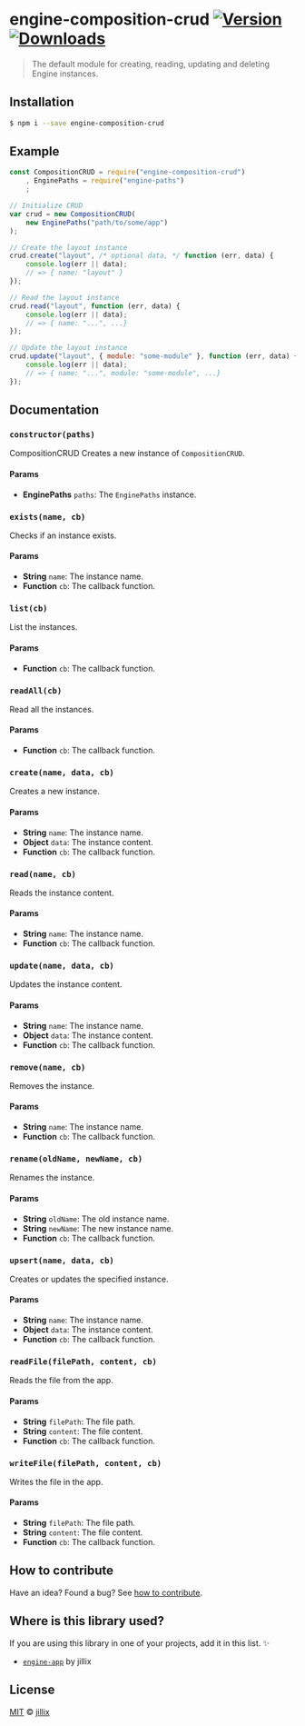 # engine-composition-crud [![Version](https://img.shields.io/npm/v/engine-composition-crud.svg)](https://www.npmjs.com/package/engine-composition-crud) [![Downloads](https://img.shields.io/npm/dt/engine-composition-crud.svg)](https://www.npmjs.com/package/engine-composition-crud)

> The default module for creating, reading, updating and deleting Engine instances.

## Installation

```sh
$ npm i --save engine-composition-crud
```

## Example

```js
const CompositionCRUD = require("engine-composition-crud")
    , EnginePaths = require("engine-paths")
    ;

// Initialize CRUD
var crud = new CompositionCRUD(
    new EnginePaths("path/to/some/app")
);

// Create the layout instance
crud.create("layout", /* optional data, */ function (err, data) {
    console.log(err || data);
    // => { name: "layout" }
});

// Read the layout instance
crud.read("layout", function (err, data) {
    console.log(err || data);
    // => { name: "...", ...}
});

// Update the layout instance
crud.update("layout", { module: "some-module" }, function (err, data) {
    console.log(err || data);
    // => { name: "...", module: "some-module", ...}
});
```

## Documentation

### `constructor(paths)`
CompositionCRUD
Creates a new instance of `CompositionCRUD`.

#### Params
- **EnginePaths** `paths`: The `EnginePaths` instance.

### `exists(name, cb)`
Checks if an instance exists.

#### Params
- **String** `name`: The instance name.
- **Function** `cb`: The callback function.

### `list(cb)`
List the instances.

#### Params
- **Function** `cb`: The callback function.

### `readAll(cb)`
Read all the instances.

#### Params
- **Function** `cb`: The callback function.

### `create(name, data, cb)`
Creates a new instance.

#### Params
- **String** `name`: The instance name.
- **Object** `data`: The instance content.
- **Function** `cb`: The callback function.

### `read(name, cb)`
Reads the instance content.

#### Params
- **String** `name`: The instance name.
- **Function** `cb`: The callback function.

### `update(name, data, cb)`
Updates the instance content.

#### Params
- **String** `name`: The instance name.
- **Object** `data`: The instance content.
- **Function** `cb`: The callback function.

### `remove(name, cb)`
Removes the instance.

#### Params
- **String** `name`: The instance name.
- **Function** `cb`: The callback function.

### `rename(oldName, newName, cb)`
Renames the instance.

#### Params
- **String** `oldName`: The old instance name.
- **String** `newName`: The new instance name.
- **Function** `cb`: The callback function.

### `upsert(name, data, cb)`
Creates or updates the specified instance.

#### Params
- **String** `name`: The instance name.
- **Object** `data`: The instance content.
- **Function** `cb`: The callback function.

### `readFile(filePath, content, cb)`
Reads the file from the app.

#### Params
- **String** `filePath`: The file path.
- **String** `content`: The file content.
- **Function** `cb`: The callback function.

### `writeFile(filePath, content, cb)`
Writes the file in the app.

#### Params
- **String** `filePath`: The file path.
- **String** `content`: The file content.
- **Function** `cb`: The callback function.

## How to contribute
Have an idea? Found a bug? See [how to contribute][contributing].

## Where is this library used?
If you are using this library in one of your projects, add it in this list. :sparkles:

 - [`engine-app`](https://github.com/jillix/engine-app#readme) by jillix

## License

[MIT][license] © [jillix][website]

[license]: http://showalicense.com/?fullname=jillix%20%3Ccontact%40jillix.com%3E%20(http%3A%2F%2Fjillix.com)&year=2015#license-mit
[website]: http://jillix.com
[contributing]: /CONTRIBUTING.md
[docs]: /DOCUMENTATION.md